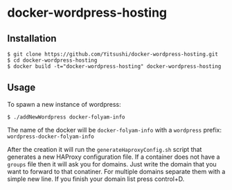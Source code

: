 # docker-wordpress-hosting

## Installation

    $ git clone https://github.com/Yitsushi/docker-wordpress-hosting.git
    $ cd docker-wordpress-hosting
    $ docker build -t="docker-wordpress-hosting" docker-wordpress-hosting

## Usage

To spawn a new instance of wordpress:

    $ ./addNewWordpress docker-folyam-info

The name of the docker will be `docker-folyam-info` with a `wordpress` prefix: `wordpress-docker-folyam-info`

After the creation it will run the `generateHaproxyConfig.sh` script that generates a new HAProxy configuration file.
If a container does not have a `groups` file then it will ask you for domains. Just write the domain that you want to
forward to that conatiner. For multiple domains separate them with a simple new line. If you finish your domain list press
control+D.
